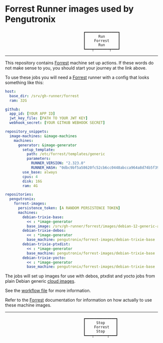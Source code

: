 Forrest Runner images used by Pengutronix
=========================================

                                        ┏━━━━━━━━━━━━━━━┓
                                        ┃      Run      ┃
                                        ┃    Forrest    ┃
                                        ┃      Run      ┃
                                        ┗━━━┯━━━━━━━┯━━━┛

---

This repository contains [Forrest][forrest-project] machine
set up actions.
If these words do not make sense to you, you should start your journey at the
link above.

To use these jobs you will need a [Forrest][forrest-project] runner with a
config that looks something like this:

```yaml
host:
  base_dir: /srv/gh-runner/forrest
  ram: 32G

github:
  app_id: [YOUR APP ID]
  jwt_key_file: [PATH TO YOUR JWT KEY]
  webhook_secret: [YOUR GITHUB WEBHOOK SECRET]

repository_snippets:
  image-machines: &image-machines
    machines:
      generator: &image-generator
        setup_template:
          path: /etc/forrest/templates/generic
          parameters:
            RUNNER_VERSION: "2.323.0"
            RUNNER_HASH: "0dbc9bf5a58620fc52cb6cc0448abcca964a8d74b5f39773b7afcad9ab691e19"
        use_base: always
        cpus: 4
        disk: 16G
        ram: 4G

repositories:
  pengutronix:
    forrest-images:
      persistence_token: [A RANDOM PERSISTENCE TOKEN]
      machines:
        debian-trixie-base:
          << : *image-generator
          base_image: /srv/gh-runner/forrest/images/debian-12-generic-amd64.raw
        debian-trixie-debos:
          << : *image-generator
          base_machine: pengutronix/forrest-images/debian-trixie-base
        debian-trixie-ptxdist:
          << : *image-generator
          base_machine: pengutronix/forrest-images/debian-trixie-base
        debian-trixie-yocto:
          << : *image-generator
          base_machine: pengutronix/forrest-images/debian-trixie-base
```

The jobs will set up images for use with debos, ptxdist and yocto jobs from
plain Debian generic [cloud images](https://cloud.debian.org/images/cloud/).

See the [workflow file](.github/workflows/debian-trixie.yaml) for more information.

Refer to the [Forrest][forrest-project] documentation for information on how
actually to use these machine images.

---

                                        ┏━━━━━━━━━━━━━━┓
                                        ┃     Stop     ┃
                                        ┃    Forrest   ┃
                                        ┃     Stop     ┃
                                        ┗━━━┯━━━━━━┯━━━┛

[forrest-project]: https://github.com/forrest-runner/forrest/

